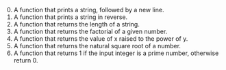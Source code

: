 0.	 A function that prints a string, followed by a new line.
1.	 A function that prints a string in reverse.
2.	 A function that returns the length of a string.
3.	 A function that returns the factorial of a given number.
4.	 A function that returns the value of x raised to the power of y.
5.	 A function that returns the natural square root of a number.
6.	 A function that returns 1 if the input integer is a prime number, otherwise return 0.

